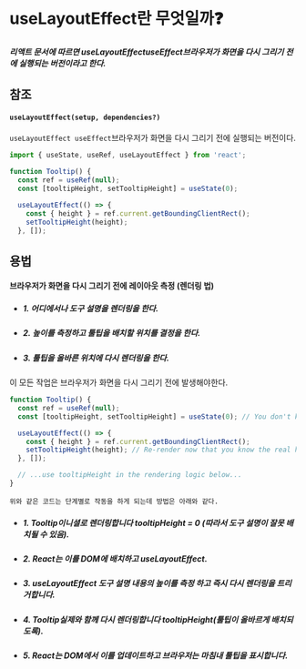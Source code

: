 # useLayoutEffect란 무엇일까❓

##### 리액트 문서에 따르면 useLayoutEffectuseEffect브라우저가 화면을 다시 그리기 전에 실행되는 버전이라고 한다.

## 참조

#### `useLayoutEffect(setup, dependencies?)`

`useLayoutEffect useEffect`브라우저가 화면을 다시 그리기 전에 실행되는 버전이다.

```js
import { useState, useRef, useLayoutEffect } from 'react';

function Tooltip() {
  const ref = useRef(null);
  const [tooltipHeight, setTooltipHeight] = useState(0);

  useLayoutEffect(() => {
    const { height } = ref.current.getBoundingClientRect();
    setTooltipHeight(height);
  }, []);

```

## 용법

#### 브라우저가 화면을 다시 그리기 전에 레이아웃 측정 (렌더링 법)

- ##### 1. 어디에서나 도구 설명을 렌더링을 한다.

* ##### 2. 높이를 측정하고 툴팁을 배치할 위치를 결정을 한다.

- ##### 3. 툴팁을 올바른 위치에 다시 렌더링을 한다.

이 모든 작업은 브라우저가 화면을 다시 그리기 전에 발생해야한다.

```js
function Tooltip() {
  const ref = useRef(null);
  const [tooltipHeight, setTooltipHeight] = useState(0); // You don't know real height yet

  useLayoutEffect(() => {
    const { height } = ref.current.getBoundingClientRect();
    setTooltipHeight(height); // Re-render now that you know the real height
  }, []);

  // ...use tooltipHeight in the rendering logic below...
}
```

    위와 같은 코드는 단계별로 작동을 하게 되는데 방법은 아래와 같다.

- ##### 1. Tooltip이니셜로 렌더링합니다 tooltipHeight = 0 (따라서 도구 설명이 잘못 배치될 수 있음).
- ##### 2. React는 이를 DOM에 배치하고 useLayoutEffect.
- ##### 3. useLayoutEffect 도구 설명 내용의 높이를 측정 하고 즉시 다시 렌더링을 트리거합니다.
- ##### 4. Tooltip실제와 함께 다시 렌더링합니다 tooltipHeight(툴팁이 올바르게 배치되도록).
- ##### 5. React는 DOM에서 이를 업데이트하고 브라우저는 마침내 툴팁을 표시합니다.
